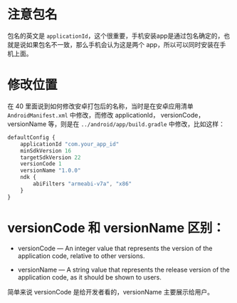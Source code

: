# 注意包名

包名的英文是 `applicationId`，这个很重要，手机安装app是通过包名确定的，也就是说如果包名不一致，那么手机会认为这是两个 app，所以可以同时安装在手机上面。   

# 修改位置

在 40 里面说到如何修改安卓打包后的名称，当时是在安卓应用清单 `AndroidManifest.xml` 中修改，而修改 applicationId， versionCode， versionName 等，则是在 `../android/app/build.gradle` 中修改，比如这样：   

```js
defaultConfig {
    applicationId "com.your_app_id"
    minSdkVersion 16
    targetSdkVersion 22
    versionCode 1
    versionName "1.0.0"
    ndk {
        abiFilters "armeabi-v7a", "x86"
    }
}
```

# versionCode 和 versionName 区别：  

- versionCode — An integer value that represents the version of the application
  code, relative to other versions.   

- versionName — A string value that represents the release version of the
  application code, as it should be shown to users.   

简单来说 versionCode 是给开发者看的，versionName 主要展示给用户。   

